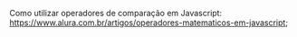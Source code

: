 Como utilizar operadores de comparação em Javascript: https://www.alura.com.br/artigos/operadores-matematicos-em-javascript;



